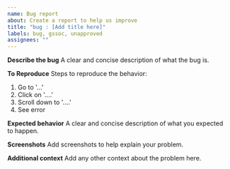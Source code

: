 ```yaml
---
name: Bug report
about: Create a report to help us improve
title: "bug : [Add title here]"
labels: bug, gssoc, unapproved
assignees: ""
---
```


<!-- Do not remove this template !, make the changes in the template itself -->

**Describe the bug**
A clear and concise description of what the bug is.

**To Reproduce**
Steps to reproduce the behavior:

1. Go to '...'
2. Click on '....'
3. Scroll down to '....'
4. See error

**Expected behavior**
A clear and concise description of what you expected to happen.

**Screenshots**
Add screenshots to help explain your problem.

**Additional context**
Add any other context about the problem here.

